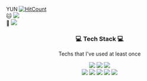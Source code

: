 YUN [![HitCount](http://hits.dwyl.com/kimhyeyun/https://githubcom/kimhyeyun.svg)](http://hits.dwyl.com/kimhyeyun/https://githubcom/kimhyeyun)<br>
🐱 <a href="http://www.instagram.com/potato_yunn">
   <img src="https://img.shields.io/badge/Instagram-black?style=flat-square&logo=Instagram&logoColor=pink&link=https://www.instagram.com/potato_yunn"/></a><br>
🐶 <a href="https://www.notion.so/8b522580ee8c4054850cfc2e1104fce9">
   <img src="https://img.shields.io/badge/notion-white?style=flat-square&logo=notion&logoColor=black&link=https://www.notion.so/8b522580ee8c4054850cfc2e1104fce9"/></a>
   
  
<h3 align="center">💻 Tech Stack 💻 </h3>

<p align="center"> Techs that I've used at least once </p>

<p align="center">
      <img src="https://img.shields.io/badge/Python-3766AB?style=flat-square&logo=Python&logoColor=white">    <img src="https://img.shields.io/badge/Java-green?style=flat-square&logo=Java&logoColor=white">    <img src="https://img.shields.io/badge/C++-00599c?style=flat-square&logo=C%2B%2B&logoColor=white"> <br> <img src="https://img.shields.io/badge/C-808080?style=flat-square&logo=C&logoColor=white"> <img src="https://img.shields.io/badge/AndroidStudio-009900?style=flat-square&logo=android&logoColor=white">    <img src="https://img.shields.io/badge/Mysql-CD853F?style=flat-square&logo=mysql&logoColor=white">    <img src="https://img.shields.io/badge/Javascript-FA8072?style=flat-square&logo=javascript&logoColor=white">    <img src="https://img.shields.io/badge/SpringBoot-800080?style=flat-square&logo=Spring&logoColor=white"></p>
